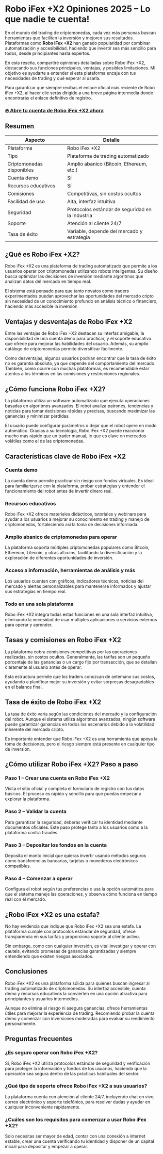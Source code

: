 # Robo iFex +X2 Opiniones 2025 – Lo que nadie te cuenta!
 

En el mundo del trading de criptomonedas, cada vez más personas buscan herramientas que faciliten la inversión y mejoren sus resultados. Plataformas como **Robo iFex +X2** han ganado popularidad por combinar automatización y accesibilidad, haciendo que invertir sea más sencillo para todos, desde principiantes hasta expertos.

En esta reseña, compartiré opiniones detalladas sobre Robo iFex +X2, destacando sus funciones principales, ventajas, y posibles limitaciones. Mi objetivo es ayudarte a entender si esta plataforma encaja con tus necesidades de trading y qué esperar al usarla.

Para garantizar que siempre recibas el enlace oficial más reciente de Robo iFex +X2, al hacer clic serás dirigido a una breve página intermedia donde encontrarás el enlace definitivo de registro.

### [🔥 Abre tu cuenta de Robo iFex +X2 ahora](https://github.com/Ramiro74Rice/Rectangle/tree/main//blob/main/52es.md)
## Resumen

| Aspecto                  | Detalle                                       |
|--------------------------|-----------------------------------------------|
| Plataforma               | Robo iFex +X2                                 |
| Tipo                     | Plataforma de trading automatizado            |
| Criptomonedas disponibles| Amplio abanico (Bitcoin, Ethereum, etc.)      |
| Cuenta demo              | Sí                                            |
| Recursos educativos      | Sí                                            |
| Comisiones               | Competitivas, sin costos ocultos               |
| Facilidad de uso         | Alta, interfaz intuitiva                        |
| Seguridad                | Protocolos estándar de seguridad en la industria |
| Soporte                  | Atención al cliente 24/7                        |
| Tasa de éxito            | Variable, depende del mercado y estrategia     |

## ¿Qué es Robo iFex +X2?

Robo iFex +X2 es una plataforma de trading automatizado que permite a los usuarios operar con criptomonedas utilizando robots inteligentes. Su diseño busca optimizar las decisiones de inversión mediante algoritmos que analizan datos del mercado en tiempo real.

El sistema está pensado para que tanto novatos como traders experimentados puedan aprovechar las oportunidades del mercado cripto sin necesidad de un conocimiento profundo en análisis técnico o financiero, haciendo más accesible la inversión.

## Ventajas y desventajas de Robo iFex +X2

Entre las ventajas de Robo iFex +X2 destacan su interfaz amigable, la disponibilidad de una cuenta demo para practicar, y el soporte educativo que ofrece para mejorar las habilidades del usuario. Además, su amplio catálogo de criptomonedas permite diversificar fácilmente.

Como desventajas, algunos usuarios podrían encontrar que la tasa de éxito no es garantía absoluta, ya que depende del comportamiento del mercado. También, como ocurre con muchas plataformas, es recomendable estar atentos a los términos en las comisiones y restricciones regionales.

## ¿Cómo funciona Robo iFex +X2?

La plataforma utiliza un software automatizado que ejecuta operaciones basadas en algoritmos avanzados. El robot analiza patrones, tendencias y noticias para tomar decisiones rápidas y precisas, buscando maximizar las ganancias y minimizar pérdidas.

El usuario puede configurar parámetros o dejar que el robot opere en modo automático. Gracias a su tecnología, Robo iFex +X2 puede reaccionar mucho más rápido que un trader manual, lo que es clave en mercados volátiles como el de las criptomonedas.

## Características clave de Robo iFex +X2

### Cuenta demo

La cuenta demo permite practicar sin riesgo con fondos virtuales. Es ideal para familiarizarse con la plataforma, probar estrategias y entender el funcionamiento del robot antes de invertir dinero real.

### Recursos educativos

Robo iFex +X2 ofrece materiales didácticos, tutoriales y webinars para ayudar a los usuarios a mejorar su conocimiento en trading y manejo de criptomonedas, fortaleciendo así la toma de decisiones informada.

### Amplio abanico de criptomonedas para operar

La plataforma soporta múltiples criptomonedas populares como Bitcoin, Ethereum, Litecoin, y otras altcoins, facilitando la diversificación y la exploración de diferentes oportunidades de inversión.

### Acceso a información, herramientas de análisis y más

Los usuarios cuentan con gráficos, indicadores técnicos, noticias del mercado y alertas personalizables para mantenerse informados y ajustar sus estrategias en tiempo real.

### Todo en una sola plataforma

Robo iFex +X2 integra todas estas funciones en una sola interfaz intuitiva, eliminando la necesidad de usar múltiples aplicaciones o servicios externos para operar y aprender.

## Tasas y comisiones en Robo iFex +X2

La plataforma cobra comisiones competitivas por las operaciones realizadas, sin costos ocultos. Generalmente, las tarifas son un pequeño porcentaje de las ganancias o un cargo fijo por transacción, que se detallan claramente al usuario antes de operar.

Esta estructura permite que los traders conozcan de antemano sus costos, ayudando a planificar mejor su inversión y evitar sorpresas desagradables en el balance final.

## Tasa de éxito de Robo iFex +X2

La tasa de éxito varía según las condiciones del mercado y la configuración del robot. Aunque el sistema utiliza algoritmos avanzados, ningún software puede garantizar ganancias en todos los escenarios debido a la volatilidad inherente del mercado cripto.

Es importante entender que Robo iFex +X2 es una herramienta que apoya la toma de decisiones, pero el riesgo siempre está presente en cualquier tipo de inversión.

## ¿Cómo utilizar Robo iFex +X2? Paso a paso

### Paso 1 – Crear una cuenta en Robo iFex +X2

Visita el sitio oficial y completa el formulario de registro con tus datos básicos. El proceso es rápido y sencillo para que puedas empezar a explorar la plataforma.

### Paso 2 – Validar la cuenta

Para garantizar la seguridad, deberás verificar tu identidad mediante documentos oficiales. Este paso protege tanto a los usuarios como a la plataforma contra fraudes.

### Paso 3 – Depositar los fondos en la cuenta

Deposita el monto inicial que quieras invertir usando métodos seguros como transferencias bancarias, tarjetas o monederos electrónicos compatibles.

### Paso 4 – Comenzar a operar

Configura el robot según tus preferencias o usa la opción automática para que el sistema maneje las operaciones, y observa cómo funciona en tiempo real con el mercado.

## ¿Robo iFex +X2 es una estafa?

No hay evidencia que indique que Robo iFex +X2 sea una estafa. La plataforma cumple con protocolos estándar de seguridad, ofrece transparencia en sus tarifas y proporciona soporte al cliente activo.

Sin embargo, como con cualquier inversión, es vital investigar y operar con cautela, evitando promesas de ganancias garantizadas y siempre entendiendo que existen riesgos asociados.

## Conclusiones

Robo iFex +X2 es una plataforma sólida para quienes buscan ingresar al trading automatizado de criptomonedas. Su interfaz accesible, cuenta demo y recursos educativos la convierten en una opción atractiva para principiantes y usuarios intermedios.

Aunque no elimina el riesgo ni asegura ganancias, ofrece herramientas útiles para mejorar la experiencia de trading. Recomiendo probar la cuenta demo y comenzar con inversiones moderadas para evaluar su rendimiento personalmente.

## Preguntas frecuentes

### ¿Es seguro operar con Robo iFex +X2?

Sí, Robo iFex +X2 utiliza protocolos estándar de seguridad y verificación para proteger la información y fondos de los usuarios, haciendo que la operación sea segura dentro de las prácticas habituales del sector.

### ¿Qué tipo de soporte ofrece Robo iFex +X2 a sus usuarios?

La plataforma cuenta con atención al cliente 24/7, incluyendo chat en vivo, correo electrónico y soporte telefónico, para resolver dudas y ayudar en cualquier inconveniente rápidamente.

### ¿Cuáles son los requisitos para comenzar a usar Robo iFex +X2?

Solo necesitas ser mayor de edad, contar con una conexión a internet estable, crear una cuenta verificando tu identidad y disponer de un capital inicial para depositar y empezar a operar.